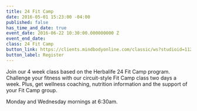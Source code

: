 ```yaml
---
title: 24 Fit Camp
date: 2016-05-01 15:23:00 -04:00
published: false
has_time_and_date: true
event_date: 2016-06-22 10:30:00.000000000 Z
event_end_date: 
class: 24 Fit Camp
button_link: https://clients.mindbodyonline.com/classic/ws?studioid=112719&stype=-8&sTG=28&sVT=21
button_label: Register
---
```


Join our 4 week class based on the Herbalife 24 Fit Camp program. Challenge your fitness with our circuit-style Fit Camp class two days a week. Plus, get wellness coaching, nutrition information and the support of your Fit Camp group.

Monday and Wednesday mornings at 6:30am.
